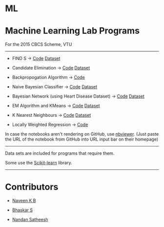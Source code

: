 # ML

# Machine Learning Lab Programs 
For the 2015 CBCS Scheme, VTU

---

- FIND S -> [Code](https://github.com/YaegerKnight/ML/blob/master/Program%201%20-%20Find-S.ipynb) [Dataset](https://github.com/YaegerKnight/ML/blob/master/FindS.csv)
- Candidate Elimination -> [Code](https://github.com/YaegerKnight/ML/blob/master/Program%202%20.ipynb) [Dataset](https://github.com/YaegerKnight/ML/blob/master/CandidateElimination1.csv)

- Backpropogation Algorithm -> [Code](https://github.com/YaegerKnight/ML/blob/master/Program%204%20Artificial%20Neural%20Network.ipynb)
- Naive Bayesian Classifier -> [Code](#) [Dataset](#) 

- Bayesian Network (using Heart Disease Dataset) -> [Code](https://github.com/YaegerKnight/ML/blob/master/Program%207%20-%20Using%20pgmpy%20Module%20.ipynb) [Dataset](https://github.com/YaegerKnight/ML/blob/master/Program7DataSet.csv) 
- EM Algorithm and KMeans -> [Code](https://github.com/YaegerKnight/ML/blob/master/Program%208%20EM%20and%20K-Means.ipynb) [Dataset](https://github.com/YaegerKnight/ML/blob/master/Program8DataSet.csv)
- K Nearest Neighbours -> [Code](https://github.com/YaegerKnight/ML/blob/master/Program%209%20K%20Neighbours%20Classifier.ipynb) [Dataset](https://github.com/YaegerKnight/ML/blob/master/iris_data.csv)
- Locally Weighted Regression -> [Code](https://github.com/YaegerKnight/ML/blob/master/Program%2010%20%20Locally%20Weighted%20Regression%20.ipynb) 


In case the notebooks aren't rendering on GitHub, use [nbviewer](https://nbviewer.jupyter.org/).
(Just paste the URL of the notebook from GitHub into URL input bar on their homepage)

---
Data sets are included for programs that require them.

Some use the [Scikit-learn](http://scikit-learn.org/stable/) library.
  
---
# Contributors 

- [Naveen K B](https://github.com/YaegerKnight)

- [Bhaskar S](https://github.com/bhaskars2197)

- [Nandan Satheesh](https://github.com/NandanSatheesh)
